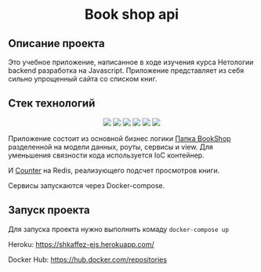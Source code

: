 <h1 align="center">Book shop api</h1>

## Описание проекта
Это учебное приложение, написанное в ходе изучения курса Нетологии backend разработка на Javascript.
Приложение представляет из себя сильно упрощенный сайта со списком книг.

## Стек технологий
<p align="center">
  <img src="https://img.shields.io/badge/-NodeJS-%233c873a">
  <img src="https://img.shields.io/badge/-express-yellow">
  <img src="https://img.shields.io/badge/-ejs-red">
  <img src="https://img.shields.io/badge/-MongoDB-brightgreen">
  <img src="https://img.shields.io/badge/-Docker-0db7ed">
  <img src="https://img.shields.io/badge/-Redis-critical">
</p>

Приложение состоит из основной бизнес логики [Папка BookShop](https://github.com/Shkaffez/BookShop/tree/module2_1_4/BookShop)
разделенной на модели данных, роуты, сервисы и view. Для уменьшения связности кода используется IoC контейнер.

И [Counter](https://github.com/Shkaffez/BookShop/tree/module2_1_4/Counter) на Redis, реализующего подсчет просмотров книги.

Сервисы запускаются через Docker-compose.

## Запуск проекта
Для запуска проекта нужно выполнить комаду
`docker-compose up`

Heroku: https://shkaffez-ejs.herokuapp.com/

Docker Hub: https://hub.docker.com/repositories
